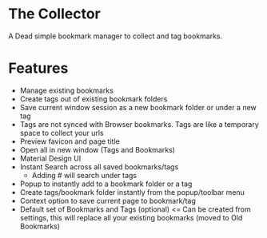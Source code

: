 # The Collector

A Dead simple bookmark manager to collect and tag bookmarks. 

# Features

* Manage existing bookmarks 
* Create tags out of existing bookmark folders
* Save current window session as a new bookmark folder or under a new tag
* Tags are not synced with Browser bookmarks. Tags are like a temporary space to collect your urls
* Preview favicon and page title
* Open all in new window (Tags and Bookmarks)
* Material Design UI
* Instant Search across all saved bookmarks/tags
    * Adding #<tag-name> <search-term> will search under tags
* Popup to instantly add to a bookmark folder or a tag
* Create tags/bookmark folder instantly from the popup/toolbar menu
* Context option to save current page to bookmark/tag
* Default set of Bookmarks and Tags (optional) <= Can be created from settings, this will replace all your existing bookmarks (moved to Old Bookmarks)
